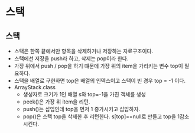 # 스택
## 스택
  - 스택은 한쪽 끝에서만 항목을 삭제하거나 저장하는 자료구조이다.
  - 스택에선 저장을 push라 하고, 삭제는 pop이라 한다. 
  - 가장 위에서 push / pop을 하기 떄문에 가장 위의 item을 가리키는 변수 top이 필요하다. 
  - 스택을 배열로 구현하면 top은 배열의 인덱스이고 스택이 빈 경우 top = -1 이다.
  - ArrayStack.class
    - 생성자로 크기가 1인 배열 s와 top=-1을 가진 객체를 생성
    - peek()은 가장 위 item을 리턴. 
    - push()는 삽입인데 top을 먼저 1 증가시키고 삽압하자.
    - pop()은 스택 top을 삭제한 후 리턴한다. s[top]==null로 만들고 top을 1감소 시킨다. 